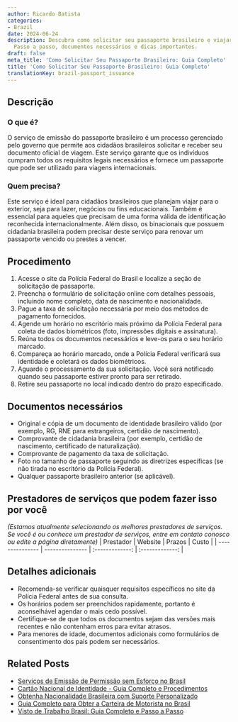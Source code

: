 ```yaml
---
author: Ricardo Batista
categories:
- Brazil
date: 2024-06-24
description: Descubra como solicitar seu passaporte brasileiro e viajar para o exterior.
  Passo a passo, documentos necessários e dicas importantes.
draft: false
meta_title: 'Como Solicitar Seu Passaporte Brasileiro: Guia Completo'
title: 'Como Solicitar Seu Passaporte Brasileiro: Guia Completo'
translationKey: brazil-passport_issuance
---
```



## Descrição
### O que é?
O serviço de emissão do passaporte brasileiro é um processo gerenciado pelo governo que permite aos cidadãos brasileiros solicitar e receber seu documento oficial de viagem. Este serviço garante que os indivíduos cumpram todos os requisitos legais necessários e fornece um passaporte que pode ser utilizado para viagens internacionais.

### Quem precisa?
Este serviço é ideal para cidadãos brasileiros que planejam viajar para o exterior, seja para lazer, negócios ou fins educacionais. Também é essencial para aqueles que precisam de uma forma válida de identificação reconhecida internacionalmente. Além disso, os binacionais que possuem cidadania brasileira podem precisar deste serviço para renovar um passaporte vencido ou prestes a vencer.

## Procedimento

1. Acesse o site da Polícia Federal do Brasil e localize a seção de solicitação de passaporte.
2. Preencha o formulário de solicitação online com detalhes pessoais, incluindo nome completo, data de nascimento e nacionalidade.
3. Pague a taxa de solicitação necessária por meio dos métodos de pagamento fornecidos.
4. Agende um horário no escritório mais próximo da Polícia Federal para coleta de dados biométricos (foto, impressões digitais e assinatura).
5. Reúna todos os documentos necessários e leve-os para o seu horário marcado.
6. Compareça ao horário marcado, onde a Polícia Federal verificará sua identidade e coletará os dados biométricos.
7. Aguarde o processamento da sua solicitação. Você será notificado quando seu passaporte estiver pronto para ser retirado.
8. Retire seu passaporte no local indicado dentro do prazo especificado.


## Documentos necessários

- Original e cópia de um documento de identidade brasileiro válido (por exemplo, RG, RNE para estrangeiros, certidão de nascimento).
- Comprovante de cidadania brasileira (por exemplo, certidão de nascimento, certificado de naturalização).
- Comprovante de pagamento da taxa de solicitação.
- Foto no tamanho de passaporte seguindo as diretrizes específicas (se não tirada no escritório da Polícia Federal).
- Qualquer passaporte brasileiro anterior (se aplicável).


## Prestadores de serviços que podem fazer isso por você
_(Estamos atualmente selecionando os melhores prestadores de serviços. Se você é ou conhece um prestador de serviços, entre em contato conosco ou edite a página diretamente)_
| Prestador       |     Website     |     Prazos       |       Custo     |
| --------------- | --------------- |  :-------------: | :-------------: |

## Detalhes adicionais

- Recomenda-se verificar quaisquer requisitos específicos no site da Polícia Federal antes de sua consulta.
- Os horários podem ser preenchidos rapidamente, portanto é aconselhável agendar o mais cedo possível.
- Certifique-se de que todos os documentos sejam das versões mais recentes e não contenham erros para evitar atrasos.
- Para menores de idade, documentos adicionais como formulários de consentimento dos pais podem ser necessários.
## Related Posts

- [Serviços de Emissão de Permissão sem Esforço no Brasil](https://tramitit.com/pt/guides/brazil/emissão_de_alvará/)
- [Cartão Nacional de Identidade - Guia Completo e Procedimentos](https://tramitit.com/pt/guides/brazil/documento_de_identidade/)
- [Obtenha Nacionalidade Brasileira com Suporte Personalizado](https://tramitit.com/pt/guides/brazil/solicitação_de_nacionalidade/)
- [Guia Completo para Obter a Carteira de Motorista no Brasil](https://tramitit.com/pt/guides/brazil/carteira_de_motorista/)
- [Visto de Trabalho Brasil: Guia Completo e Passo a Passo](https://tramitit.com/pt/guides/brazil/visto_de_trabalho/)